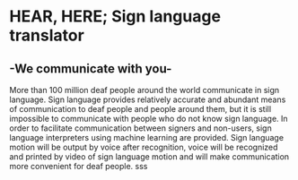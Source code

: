 # HEAR, HERE; Sign language translator
## -We communicate with you-

More than 100 million deaf people around the world communicate in sign language. Sign language provides relatively accurate and abundant means of communication to deaf people and people around them, but it is still impossible to communicate with people who do not know sign language. In order to facilitate communication between signers and non-users, sign language interpreters using machine learning are provided. Sign language motion will be output by voice after recognition, voice will be recognized and printed by video of sign language motion and will make communication more convenient for deaf people.
sss

